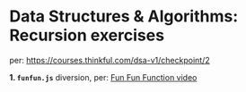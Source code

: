 # Data Structures & Algorithms: Recursion exercises

per: https://courses.thinkful.com/dsa-v1/checkpoint/2




**1. `funfun.js`** diversion, per: [Fun Fun Function video](https://www.youtube.com/watch?v=k7-N8R0-KY4&list=PL0zVEGEvSaeEd9hlmCXrk5yUyqUag-n84&index=7)